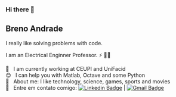 ### Hi there 👋
## Breno Andrade

<!--
**brenoeng/brenoeng** is a ✨ _special_ ✨ repository because its `README.md` (this file) appears on your GitHub profile.

Here are some ideas to get you started:

- 🔭 I’m currently working on ...
- 🌱 I’m currently learning ...
- 👯 I’m looking to collaborate on ...
- 🤔 I’m looking for help with ...
- 💬 Ask me about ...
- 📫 How to reach me: ...
- 😄 Pronouns: ...
- ⚡ Fun fact: ...
-->

I really like solving problems with code.

I am an Electrical Enginner Professor. :zap: 👨‍🏫

 🏫  &nbsp; I am currently working at CEUPI and UniFacid
 <br/> :blush: &nbsp; I can help you with Matlab, Octave and some Python
 <br/> 💬  &nbsp; About me: I like technology, science, games, sports and movies
 <br/> :email: &nbsp; Entre em contato comigo: [![Linkedin Badge](https://img.shields.io/badge/-BrenoAndrade-blue?style=flat-square&logo=Linkedin&logoColor=white&link=https://www.linkedin.com/in/breno-andrade-72539283/)](https://www.linkedin.com/in/breno-andrade-72539283/) 
| 
[![Gmail Badge](https://img.shields.io/badge/-breno.ar.andrade@gmail.com-c14438?style=flat-square&logo=Gmail&logoColor=white&link=mailto:breno.ar.andrade@gmail.com)](mailto:breno.ar.andrade@gmail.com)
